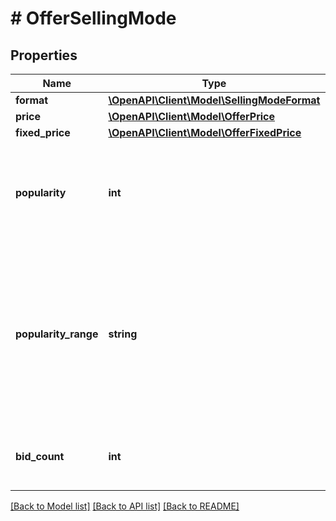 # # OfferSellingMode

## Properties

Name | Type | Description | Notes
------------ | ------------- | ------------- | -------------
**format** | [**\OpenAPI\Client\Model\SellingModeFormat**](SellingModeFormat.md) |  | [optional]
**price** | [**\OpenAPI\Client\Model\OfferPrice**](OfferPrice.md) |  | [optional]
**fixed_price** | [**\OpenAPI\Client\Model\OfferFixedPrice**](OfferFixedPrice.md) |  | [optional]
**popularity** | **int** | Lower bound of popularity range of the offer for *BUY_NOW* selling format. | [optional]
**popularity_range** | **string** | Popularity ranges of the offer for *BUY_NOW* selling format. Possible values: 0, [1-5], [6-10], [11-20], [21-50], [51-100] and [101+] | [optional]
**bid_count** | **int** | Number of bidders for *AUCTION* selling format. | [optional]

[[Back to Model list]](../../README.md#models) [[Back to API list]](../../README.md#endpoints) [[Back to README]](../../README.md)
